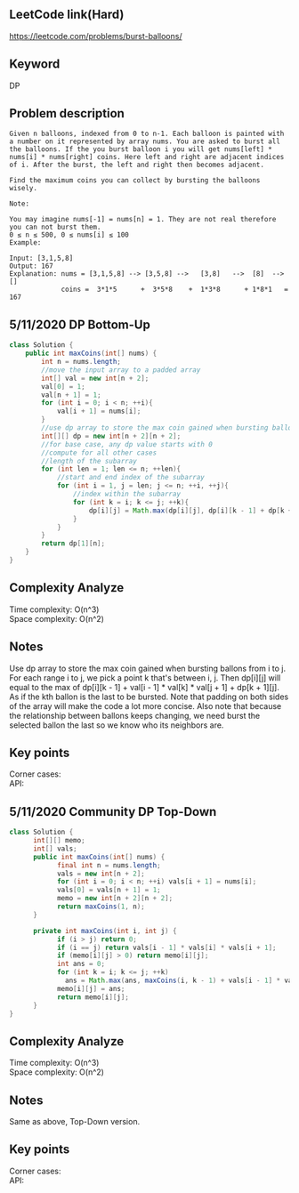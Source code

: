 ## LeetCode link(Hard)
https://leetcode.com/problems/burst-balloons/

## Keyword
DP

## Problem description
```
Given n balloons, indexed from 0 to n-1. Each balloon is painted with a number on it represented by array nums. You are asked to burst all the balloons. If the you burst balloon i you will get nums[left] * nums[i] * nums[right] coins. Here left and right are adjacent indices of i. After the burst, the left and right then becomes adjacent.

Find the maximum coins you can collect by bursting the balloons wisely.

Note:

You may imagine nums[-1] = nums[n] = 1. They are not real therefore you can not burst them.
0 ≤ n ≤ 500, 0 ≤ nums[i] ≤ 100
Example:

Input: [3,1,5,8]
Output: 167 
Explanation: nums = [3,1,5,8] --> [3,5,8] -->   [3,8]   -->  [8]  --> []
             coins =  3*1*5      +  3*5*8    +  1*3*8      + 1*8*1   = 167
```

## 5/11/2020 DP Bottom-Up

```java
class Solution {
    public int maxCoins(int[] nums) {
        int n = nums.length;
        //move the input array to a padded array
        int[] val = new int[n + 2];
        val[0] = 1;
        val[n + 1] = 1;
        for (int i = 0; i < n; ++i){
            val[i + 1] = nums[i];
        }
        //use dp array to store the max coin gained when bursting ballons from i to j
        int[][] dp = new int[n + 2][n + 2];
        //for base case, any dp value starts with 0
        //compute for all other cases
        //length of the subarray
        for (int len = 1; len <= n; ++len){
            //start and end index of the subarray
            for (int i = 1, j = len; j <= n; ++i, ++j){
                //index within the subarray
                for (int k = i; k <= j; ++k){
                    dp[i][j] = Math.max(dp[i][j], dp[i][k - 1] + dp[k + 1][j] + val[i - 1] * val[k] * val[j + 1]);
                }
            }
        }
        return dp[1][n];
    }
}
```

## Complexity Analyze
Time complexity: O(n^3)\
Space complexity: O(n^2)

## Notes
Use dp array to store the max coin gained when bursting ballons from i to j. For each range i to j, we pick a point k that's between i, j. Then dp[i][j] will equal to the max of dp[i][k - 1] + val[i - 1] * val[k] * val[j + 1] + dp[k + 1][j]. As if the kth ballon is the last to be bursted. Note that padding on both sides of the array will make the code a lot more concise. Also note that because the relationship between ballons keeps changing, we need burst the selected ballon the last so we know who its neighbors are.

## Key points
Corner cases: \
API:

## 5/11/2020 Community DP Top-Down

```java
class Solution {
      int[][] memo;
      int[] vals;
      public int maxCoins(int[] nums) {
            final int n = nums.length;
            vals = new int[n + 2];
            for (int i = 0; i < n; ++i) vals[i + 1] = nums[i];
            vals[0] = vals[n + 1] = 1;
            memo = new int[n + 2][n + 2];
            return maxCoins(1, n);
      }

      private int maxCoins(int i, int j) {
            if (i > j) return 0;
            if (i == j) return vals[i - 1] * vals[i] * vals[i + 1];
            if (memo[i][j] > 0) return memo[i][j];
            int ans = 0;
            for (int k = i; k <= j; ++k)
              ans = Math.max(ans, maxCoins(i, k - 1) + vals[i - 1] * vals[k] * vals[j + 1] + maxCoins(k + 1, j));
            memo[i][j] = ans;
            return memo[i][j];
      }
}
```

## Complexity Analyze
Time complexity: O(n^3)\
Space complexity: O(n^2)

## Notes
Same as above, Top-Down version.

## Key points
Corner cases: \
API: